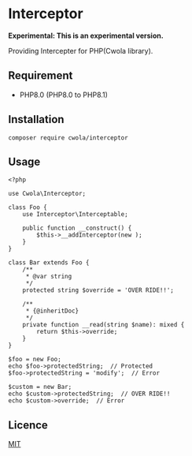# Interceptor

**Experimental: This is an experimental version.**

Providing Intercepter for PHP(Cwola library).

## Requirement
- PHP8.0 (PHP8.0 to PHP8.1)

## Installation
```
composer require cwola/interceptor
```

## Usage
```
<?php

use Cwola\Interceptor;

class Foo {
    use Interceptor\Interceptable;

    public function __construct() {
        $this->__addInterceptor(new );
    }
}

class Bar extends Foo {
    /**
     * @var string
     */
    protected string $override = 'OVER RIDE!!';

    /**
     * {@inheritDoc}
     */
    private function __read(string $name): mixed {
        return $this->override;
    }
}

$foo = new Foo;
echo $foo->protectedString;  // Protected
$foo->protectedString = 'modify';  // Error

$custom = new Bar;
echo $custom->protectedString;  // OVER RIDE!!
echo $custom->override;  // Error
```

## Licence

[MIT](https://github.com/cwola/collection/blob/main/LICENSE)
